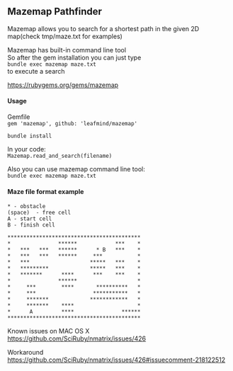 ## Mazemap Pathfinder
Mazemap allows you to search for a shortest path in the given 2D map(check tmp/maze.txt for examples)  

Mazemap has built-in command line tool  
So after the gem installation you can just type  
`bundle exec mazemap maze.txt`  
to execute a search  

https://rubygems.org/gems/mazemap

#### Usage
Gemfile  
`gem 'mazemap', github: 'leafmind/mazemap'`  

`bundle install`  

In your code:  
`Mazemap.read_and_search(filename)`  

Also you can use mazemap command line tool:  
`bundle exec mazemap maze.txt`  

#### Maze file format example

`* - obstacle`  
`(space)  - free cell`  
`A - start cell`  
`B - finish cell`  


```
******************************************
*               ******            ***    *
*   ***   ***   ******      * B   ***    *
*   ***   ***   ******     ***           *
*   ***                   *****   ***    *
*   *********             *****   ***    *
*   *******      ****      ***    ***    *
*               ******                   *
*     ***        ****       **********   *
*     ***                  ***********   *
*     *******             ************   *
*     *******    ****                    *
*      A         ****               ******
******************************************
```


Known issues on MAC OS X  
https://github.com/SciRuby/nmatrix/issues/426  

Workaround  
https://github.com/SciRuby/nmatrix/issues/426#issuecomment-218122512

